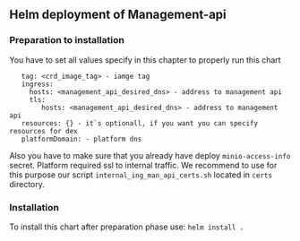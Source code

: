 ## Helm deployment of Management-api

### Preparation to installation

You have to set all values specify in this chapter to properly run this chart
```image: <crd_image_path> - path to image
   tag: <crd_image_tag> - iamge tag
   ingress:
     hosts: <management_api_desired_dns> - address to management api
     tls:
        hosts: <management_api_desired_dns> - address to management api
   resources: {} - it`s optionall, if you want you can specify resources for dex
   platformDomain: - platform dns
```
Also you have to make sure that you already have deploy ```minio-access-info``` secret.
Platform required ssl to internal traffic. We recommend to use for this purpose our script ```internal_ing_man_api_certs.sh``` located in ```certs``` directory.

### Installation

To install this chart after preparation phase use:
```helm install .```
